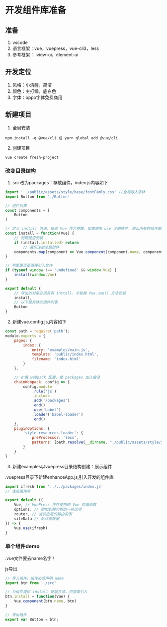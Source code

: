 # 开发组件库准备

## 准备

1. vscode
2. 语言框架：vue，vuepress，vue-cli3，less
3. 参考框架： iview-ui，element-ui

## 开发定位
1. 风格：小清醒，简洁
2. 颜色：主打绿，底白色
3. 字体：oppo字体免费商用

## 新建项目

1. 全局安装 
```yarn
npm install -g @vue/cli 或 yarn global add @vue/cli
```

2. 创建项目
```
vue create fresh-project
```

### 改变目录结构
1. src 改为packages：存放组件。index.js内容如下
```js
import '../public/assets/style/base/fontFamly.css' //全局导入字体
import Button from './Button'

// 组件列表
const components = [
    Button
]

// 定义 install 方法，接收 Vue 作为参数。如果使用 use 注册插件，那么所有的组件都会被注册
const install = function(Vue) {
    // 判断是否安装
    if (install.installed) return
        // 遍历注册全局组件
    components.map(component => Vue.component(component.name, component))
}

// 判断是否是直接引入文件
if (typeof window !== 'undefined' && window.Vue) {
    install(window.Vue)
}

export default {
    // 导出的对象必须具有 install，才能被 Vue.use() 方法安装
    install,
    // 以下是具体的组件列表
    Button
}
```

2. 新建vue.config.js,内容如下
```js
const path = require('path');
module.exports = {
    pages: {
        index: {
            entry: 'examples/main.js',
            template: 'public/index.html',
            filename: 'index.html'
        }
    },

    // 扩展 webpack 配置，使 packages 加入编译
    chainWebpack: config => {
        config.module
            .rule('js')
            .include
            .add('/packages')
            .end()
            .use('babel')
            .loader('babel-loader')
            .end()
    },
    pluginOptions: {
        'style-resources-loader': {
            preProcessor: 'less',
            patterns: [path.resolve(__dirname, "./public/assets/style/index.less")] // 引入全局样式变量
        }
    }
}
```

3. 新建examples以vuepress目录结构创建：展示组件

.vuepress目录下新建enhanceApp.js,引入开发的组件库
```js
import ifresh from '../../packages/index.js'
// 注册组件库

export default ({
    Vue, // VuePress 正在使用的 Vue 构造函数
    options, // 附加到根实例的一些选项
    router, // 当前应用的路由实例
    siteData // 站点元数据
}) => {
    Vue.use(ifresh)
}
```

### 单个组件demo
.vue文件要去name名字！

js导出
```js
// 导入组件，组件必须声明 name
import btn from './src'

// 为组件提供 install 安装方法，供按需引入
btn.install = function(Vue) {
    Vue.component(btn.name, btn)
}

// 导出组件
export var Button = btn;
```